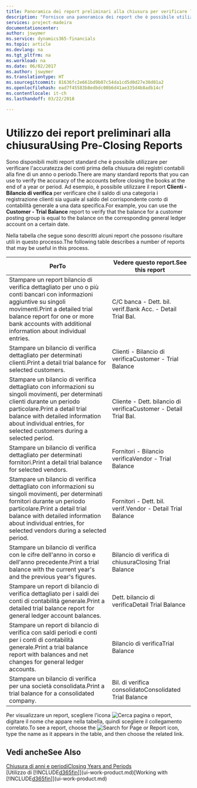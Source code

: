 ```yaml
---
title: Panoramica dei report preliminari alla chiusura per verificare l'accuratezza dei conti | Documenti Microsoft
description: "Fornisce una panoramica dei report che è possibile utilizzare per verificare l'accuratezza dei conti prima della chiusura dei registri contabili alla fine di un anno o periodo."
services: project-madeira
documentationcenter: 
author: jswymer
ms.service: dynamics365-financials
ms.topic: article
ms.devlang: na
ms.tgt_pltfrm: na
ms.workload: na
ms.date: 06/02/2017
ms.author: jswymer
ms.translationtype: HT
ms.sourcegitcommit: 81636fc2e661bd9b07c54da1cd5d0d27e30d01a2
ms.openlocfilehash: ead7f45583b8edbdc00b6d41ae335d4b8adb14cf
ms.contentlocale: it-ch
ms.lasthandoff: 03/22/2018

---
```

# <a name="using-pre-closing-reports"></a><span data-ttu-id="fb899-103">Utilizzo dei report preliminari alla chiusura</span><span class="sxs-lookup"><span data-stu-id="fb899-103">Using Pre-Closing Reports</span></span>
<span data-ttu-id="fb899-104">Sono disponibili molti report standard che è possibile utilizzare per verificare l'accuratezza dei conti prima della chiusura dei registri contabili alla fine di un anno o periodo.</span><span class="sxs-lookup"><span data-stu-id="fb899-104">There are many standard reports that you can use to verify the accuracy of the accounts before closing the books at the end of a year or period.</span></span> <span data-ttu-id="fb899-105">Ad esempio, è possibile utilizzare il report **Clienti - Bilancio di verifica** per verificare che il saldo di una categoria i registrazione clienti sia uguale al saldo del corrispondente conto di contabilità generale a una data specifica.</span><span class="sxs-lookup"><span data-stu-id="fb899-105">For example, you can use the **Customer - Trial Balance** report to verify that the balance for a customer posting group is equal to the balance on the corresponding general ledger account on a certain date.</span></span>

<span data-ttu-id="fb899-106">Nella tabella che segue sono descritti alcuni report che possono risultare utili in questo processo.</span><span class="sxs-lookup"><span data-stu-id="fb899-106">The following table describes a number of reports that may be useful in this process.</span></span>

| <span data-ttu-id="fb899-107">Per</span><span class="sxs-lookup"><span data-stu-id="fb899-107">To</span></span> | <span data-ttu-id="fb899-108">Vedere questo report.</span><span class="sxs-lookup"><span data-stu-id="fb899-108">See this report</span></span> |
| --- | --- |
| <span data-ttu-id="fb899-109">Stampare un report bilancio di verifica dettagliato per uno o più conti bancari con informazioni aggiuntive su singoli movimenti.</span><span class="sxs-lookup"><span data-stu-id="fb899-109">Print a detailed trial balance report for one or more bank accounts with additional information about individual entries.</span></span> |<span data-ttu-id="fb899-110">C/C banca - Dett. bil. verif.</span><span class="sxs-lookup"><span data-stu-id="fb899-110">Bank Acc. - Detail Trial Bal.</span></span> |
| <span data-ttu-id="fb899-111">Stampare un bilancio di verifica dettagliato per determinati clienti.</span><span class="sxs-lookup"><span data-stu-id="fb899-111">Print a detail trial balance for selected customers.</span></span> |<span data-ttu-id="fb899-112">Clienti - Bilancio di verifica</span><span class="sxs-lookup"><span data-stu-id="fb899-112">Customer - Trial Balance</span></span> |
| <span data-ttu-id="fb899-113">Stampare un bilancio di verifica dettagliato con informazioni su singoli movimenti, per determinati clienti durante un periodo particolare.</span><span class="sxs-lookup"><span data-stu-id="fb899-113">Print a detail trial balance with detailed information about individual entries, for selected customers during a selected period.</span></span> |<span data-ttu-id="fb899-114">Cliente - Dett. bilancio di verifica</span><span class="sxs-lookup"><span data-stu-id="fb899-114">Customer - Detail Trial Bal.</span></span> |
| <span data-ttu-id="fb899-115">Stampare un bilancio di verifica dettagliato per determinati fornitori.</span><span class="sxs-lookup"><span data-stu-id="fb899-115">Print a detail trial balance for selected vendors.</span></span> |<span data-ttu-id="fb899-116">Fornitori - Bilancio verifica</span><span class="sxs-lookup"><span data-stu-id="fb899-116">Vendor - Trial Balance</span></span> |
| <span data-ttu-id="fb899-117">Stampare un bilancio di verifica dettagliato con informazioni su singoli movimenti, per determinati fornitori durante un periodo particolare.</span><span class="sxs-lookup"><span data-stu-id="fb899-117">Print a detail trial balance with detailed information about individual entries, for selected vendors during a selected period.</span></span> |<span data-ttu-id="fb899-118">Fornitori - Dett. bil. verif.</span><span class="sxs-lookup"><span data-stu-id="fb899-118">Vendor - Detail Trial Balance</span></span> |
| <span data-ttu-id="fb899-119">Stampare un bilancio di verifica con le cifre dell'anno in corso e dell'anno precedente.</span><span class="sxs-lookup"><span data-stu-id="fb899-119">Print a trial balance with the current year's and the previous year's figures.</span></span> |<span data-ttu-id="fb899-120">Bilancio di verifica di chiusura</span><span class="sxs-lookup"><span data-stu-id="fb899-120">Closing Trial Balance</span></span> |
| <span data-ttu-id="fb899-121">Stampare un report di bilancio di verifica dettagliato per i saldi dei conti di contabilità generale.</span><span class="sxs-lookup"><span data-stu-id="fb899-121">Print a detailed trial balance report for general ledger account balances.</span></span> |<span data-ttu-id="fb899-122">Dett. bilancio di verifica</span><span class="sxs-lookup"><span data-stu-id="fb899-122">Detail Trial Balance</span></span> |
| <span data-ttu-id="fb899-123">Stampare un report di bilancio di verifica con saldi periodi e conti per i conti di contabilità generale.</span><span class="sxs-lookup"><span data-stu-id="fb899-123">Print a trial balance report with balances and net changes for general ledger accounts.</span></span> |<span data-ttu-id="fb899-124">Bilancio di verifica</span><span class="sxs-lookup"><span data-stu-id="fb899-124">Trial Balance</span></span> |
| <span data-ttu-id="fb899-125">Stampare un bilancio di verifica per una società consolidata.</span><span class="sxs-lookup"><span data-stu-id="fb899-125">Print a trial balance for a consolidated company.</span></span> |<span data-ttu-id="fb899-126">Bil. di verifica consolidato</span><span class="sxs-lookup"><span data-stu-id="fb899-126">Consolidated Trial Balance</span></span> |

<span data-ttu-id="fb899-127">Per visualizzare un report, scegliere l'icona ![Cerca pagina o report](media/ui-search/search_small.png "icona Cerca pagina o report"), digitare il nome che appare nella tabella, quindi scegliere il collegamento correlato.</span><span class="sxs-lookup"><span data-stu-id="fb899-127">To see a report, choose the ![Search for Page or Report](media/ui-search/search_small.png "Search for Page or Report icon") icon, type the name as it appears in the table, and then choose the related link.</span></span>

## <a name="see-also"></a><span data-ttu-id="fb899-128">Vedi anche</span><span class="sxs-lookup"><span data-stu-id="fb899-128">See Also</span></span>
[<span data-ttu-id="fb899-129">Chiusura di anni e periodi</span><span class="sxs-lookup"><span data-stu-id="fb899-129">Closing Years and Periods</span></span>](year-close-years-periods.md)  
<span data-ttu-id="fb899-130">[Utilizzo di [!INCLUDE[d365fin](includes/d365fin_md.md)]](ui-work-product.md)</span><span class="sxs-lookup"><span data-stu-id="fb899-130">[Working with [!INCLUDE[d365fin](includes/d365fin_md.md)]](ui-work-product.md)</span></span>


